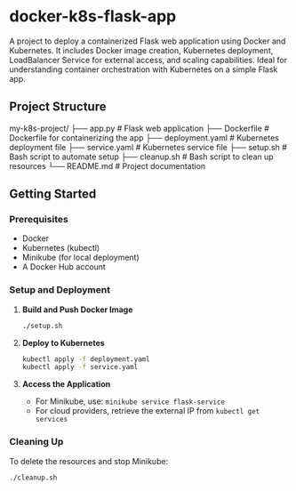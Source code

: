 # docker-k8s-flask-app
 A project to deploy a containerized Flask web application using Docker and Kubernetes. It includes Docker image creation, Kubernetes deployment, LoadBalancer Service for external access, and scaling capabilities. Ideal for understanding container orchestration with Kubernetes on a simple Flask app.

## Project Structure
my-k8s-project/ ├── app.py # Flask web application ├── Dockerfile # Dockerfile for 
containerizing the app ├── deployment.yaml # Kubernetes deployment file ├── service.yaml #
Kubernetes service file ├── setup.sh # Bash script to automate setup ├── cleanup.sh # Bash
script to clean up resources └── README.md # Project documentation

## Getting Started

### Prerequisites

- Docker
- Kubernetes (kubectl)
- Minikube (for local deployment)
- A Docker Hub account

### Setup and Deployment

1. **Build and Push Docker Image**

    ```bash
    ./setup.sh
    ```

2. **Deploy to Kubernetes**

    ```bash
    kubectl apply -f deployment.yaml
    kubectl apply -f service.yaml
    ```

3. **Access the Application**

    - For Minikube, use: `minikube service flask-service`
    - For cloud providers, retrieve the external IP from `kubectl get services`

### Cleaning Up

To delete the resources and stop Minikube:

```bash
./cleanup.sh

